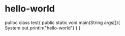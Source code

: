 # hello-world
pulibc class test{
   public static void main(String args[]){
        System.out.println("hello-world")
   }
}

